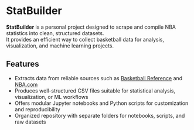 # StatBuilder

**StatBuilder** is a personal project designed to scrape and compile NBA statistics into clean, structured datasets.  
It provides an efficient way to collect basketball data for analysis, visualization, and machine learning projects.

## Features
- Extracts data from reliable sources such as [Basketball Reference](https://www.basketball-reference.com/) and [NBA.com](https://www.nba.com/)  
- Produces well-structured CSV files suitable for statistical analysis, visualization, or ML workflows  
- Offers modular Jupyter notebooks and Python scripts for customization and reproducibility  
- Organized repository with separate folders for notebooks, scripts, and raw datasets  

